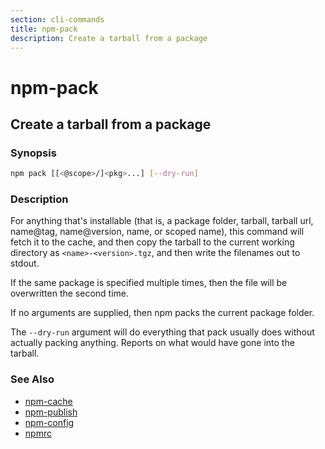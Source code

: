 ```yaml
---
section: cli-commands 
title: npm-pack
description: Create a tarball from a package
---
```


# npm-pack

## Create a tarball from a package

### Synopsis

```bash
npm pack [[<@scope>/]<pkg>...] [--dry-run]
```

### Description

For anything that's installable (that is, a package folder, tarball,
tarball url, name@tag, name@version, name, or scoped name), this
command will fetch it to the cache, and then copy the tarball to the
current working directory as `<name>-<version>.tgz`, and then write
the filenames out to stdout.

If the same package is specified multiple times, then the file will be
overwritten the second time.

If no arguments are supplied, then npm packs the current package folder.

The `--dry-run` argument will do everything that pack usually does without
actually packing anything. Reports on what would have gone into the tarball.

### See Also

* [npm-cache](/cli-commands/npm-cache)
* [npm-publish](/cli-commands/npm-publish)
* [npm-config](/cli-commands/npm-config)
* [npmrc](/configuring-npm/npmrc)
